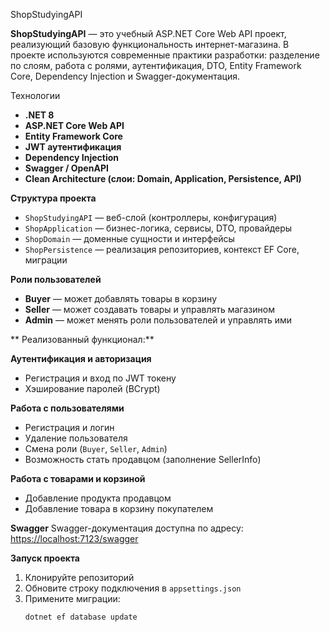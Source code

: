 ShopStudyingAPI

**ShopStudyingAPI** — это учебный ASP.NET Core Web API проект, реализующий базовую функциональность интернет-магазина. В проекте используются современные практики разработки: разделение по слоям, работа с ролями, аутентификация, DTO, Entity Framework Core, Dependency Injection и Swagger-документация.

 Технологии

- **.NET 8**
- **ASP.NET Core Web API**
- **Entity Framework Core**
- **JWT аутентификация**
- **Dependency Injection**
- **Swagger / OpenAPI**
- **Clean Architecture (слои: Domain, Application, Persistence, API)**

 **Структура проекта**
- `ShopStudyingAPI` — веб-слой (контроллеры, конфигурация)
- `ShopApplication` — бизнес-логика, сервисы, DTO, провайдеры
- `ShopDomain` — доменные сущности и интерфейсы
- `ShopPersistence` — реализация репозиториев, контекст EF Core, миграции

 **Роли пользователей**
- **Buyer** — может добавлять товары в корзину
- **Seller** — может создавать товары и управлять магазином
- **Admin** — может менять роли пользователей и управлять ими

** Реализованный функционал:**

 **Аутентификация и авторизация**
- Регистрация и вход по JWT токену
- Хэширование паролей (BCrypt)

 **Работа с пользователями**
- Регистрация и логин
- Удаление пользователя
- Смена роли (`Buyer`, `Seller`, `Admin`)
- Возможность стать продавцом (заполнение SellerInfo)

**Работа с товарами и корзиной**
- Добавление продукта продавцом
- Добавление товара в корзину покупателем

 **Swagger**
Swagger-документация доступна по адресу:  
[https://localhost:7123/swagger](https://localhost:7123/swagger)

 **Запуск проекта**
1. Клонируйте репозиторий
2. Обновите строку подключения в `appsettings.json`
3. Примените миграции:
   ```bash
   dotnet ef database update

